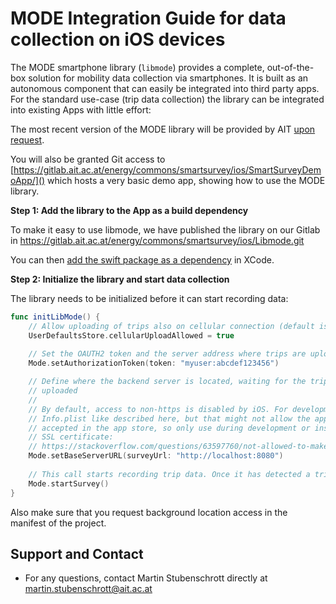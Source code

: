 # MODE Integration Guide for data collection on iOS devices

The MODE smartphone library (`libmode`) provides a complete, out-of-the-box
solution for mobility data collection via smartphones. It is built as an
autonomous component that can easily be integrated into third party apps. For
the standard use-case (trip data collection) the library can be integrated into
existing Apps with little effort:

The most recent version of the MODE library will be provided by AIT
[upon request](mailto:martin.stubenschrott@ait.ac.at). 

You will also be granted Git access to 
[https://gitlab.ait.ac.at/energy/commons/smartsurvey/ios/SmartSurveyDemoApp/]()
which hosts a very basic demo app, showing how to use the MODE library.

**Step 1: Add the library to the App as a build dependency**

To make it easy to use libmode, we have published the library on our
Gitlab in https://gitlab.ait.ac.at/energy/commons/smartsurvey/ios/Libmode.git

You can then [add the swift package as a dependency](https://alexandersandberg.com/articles/managing-package-dependencies-with-swift-package-manager-in-xcode/)
in XCode.


**Step 2: Initialize the library and start data collection**

The library needs to be initialized before it can start recording data: 

```swift
func initLibMode() {
    // Allow uploading of trips also on cellular connection (default is Wi-Fi only)
    UserDefaultsStore.cellularUploadAllowed = true
    
    // Set the OAUTH2 token and the server address where trips are uploaded and analyzed.
    Mode.setAuthorizationToken(token: "myuser:abcdef123456")

    // Define where the backend server is located, waiting for the trips to be
    // uploaded
    //
    // By default, access to non-https is disabled by iOS. For development purposes one can change
    // Info.plist like described here, but that might not allow the app to be
    // accepted in the app store, so only use during development or install a local
    // SSL certificate:
    // https://stackoverflow.com/questions/63597760/not-allowed-to-make-request-to-local-host-swift
    Mode.setBaseServerURL(surveyUrl: "http://localhost:8080")
    
    // This call starts recording trip data. Once it has detected a trip, it is uploaded and analyzed
    Mode.startSurvey()
}
```

Also make sure that you request background location access in the manifest of the
project.

## Support and Contact

- For any questions, contact Martin Stubenschrott directly at
  [martin.stubenschrott@ait.ac.at](mailto:martin.stubenschrott@ait.ac.at)